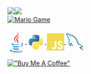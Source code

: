 <div><a href="https://github.com/MMVonnSeek"><img height="151em" src="https://github-readme-stats.vercel.app/api?username=MMVonnSeek&show_icons=true&theme=algolia&include_all_commits=true&count_private=true"/><img height="151em" src="https://github-readme-stats.vercel.app/api/top-langs/?username=MMVonnSeek&layout=compact&langs_count=7&theme=algolia"/>
</div>  

<img src="https://github.com/TheDudeThatCode/TheDudeThatCode/raw/master/Assets/Mario_Gameplay.gif" alt="Mario Game" width="980" style="max-width: 100%;">

<div style="display: inline_block"><br>
  <img align="center" alt="Max-Java" height="50" width="40" src="https://raw.githubusercontent.com/devicons/devicon/master/icons/java/java-original.svg">
  <img align="center" alt="Max-Python" height="40" width="40" src="https://raw.githubusercontent.com/devicons/devicon/master/icons/python/python-original.svg">
  <img align="center" alt="Max-Js" height="40" width="40" src="https://raw.githubusercontent.com/devicons/devicon/master/icons/javascript/javascript-plain.svg">
  <img align="center" alt="Max-MySQL" height="40" width="40" src="https://raw.githubusercontent.com/devicons/devicon/master/icons/mysql/mysql-original.svg">

[!["Buy Me A Coffee"](https://www.buymeacoffee.com/assets/img/custom_images/orange_img.png)](https://www.buymeacoffee.com/maiiyx)

